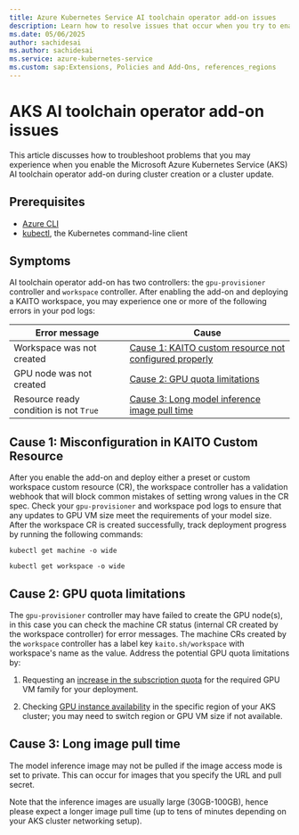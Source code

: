 ```yaml
---
title: Azure Kubernetes Service AI toolchain operator add-on issues
description: Learn how to resolve issues that occur when you try to enable the Azure Kubernetes Service (AKS) AI toolchain operator add-on.
ms.date: 05/06/2025
author: sachidesai
ms.author: sachidesai
ms.service: azure-kubernetes-service
ms.custom: sap:Extensions, Policies and Add-Ons, references_regions
---
```


# AKS AI toolchain operator add-on issues

This article discusses how to troubleshoot problems that you may experience when you enable the Microsoft Azure Kubernetes Service (AKS) AI toolchain operator add-on during cluster creation or a cluster update.

## Prerequisites

- [Azure CLI](/cli/azure/install-azure-cli)
- [kubectl](https://kubernetes.io/docs/tasks/tools/install-kubectl/), the Kubernetes command-line client

## Symptoms

AI toolchain operator add-on has two controllers: the `gpu-provisioner` controller and `workspace` controller. After enabling the add-on and deploying a KAITO workspace, you may experience one or more of the following errors in your pod logs:

| Error message | Cause |
|--|--|
| Workspace was not created | [Cause 1: KAITO custom resource not configured properly](#cause-1-misconfiguration-in-kaito-custom-resource) |
| GPU node was not created | [Cause 2: GPU quota limitations](#cause-2-gpu-quota-limitations) |  
| Resource ready condition is not `True` | [Cause 3: Long model inference image pull time](#cause-3-long-image-pull-time) |


## Cause 1: Misconfiguration in KAITO Custom Resource

After you enable the add-on and deploy either a preset or custom workspace custom resource (CR), the workspace controller has a validation webhook that will block common mistakes of setting wrong values in the CR spec. Check your `gpu-provisioner` and workspace pod logs to ensure that any updates to GPU VM size meet the requirements of your model size. After the workspace CR is created successfully, track  deployment progress by running the following commands:

```azurecli
kubectl get machine -o wide
```

```azurecli
kubectl get workspace -o wide
```

## Cause 2: GPU quota limitations

The `gpu-provisioner` controller may have failed to create the GPU node(s), in this case you can check the machine CR status (internal CR created by the workspace controller) for error messages. The machine CRs created by the `workspace` controller has a label key `kaito.sh/workspace` with workspace's name as the value. Address the potential GPU quota limitations by:

1. Requesting an [increase in the subscription quota](/azure/quotas/quickstart-increase-quota-portal) for the required GPU VM family for your deployment.

2. Checking [GPU instance availability](https://azure.microsoft.com/en-us/explore/global-infrastructure/products-by-region/table?msockid=182ea2d5e1ff6eb61ccbb1b8e5ff608a) in the specific region of your AKS cluster; you may need to switch region or GPU VM size if not available.

## Cause 3: Long image pull time

The model inference image may not be pulled if the image access mode is set to private. This can occur for images that you specify the URL and pull secret.

Note that the inference images are usually large (30GB-100GB), hence please expect a longer image pull time (up to tens of minutes depending on your AKS cluster networking setup).